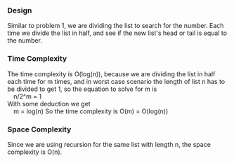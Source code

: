 ### Design

Similar to problem 1, we are dividing the list to search for the number. Each time we divide the list in half, and see if the new list's head or tail is equal to the number.

### Time Complexity

The time complexity is O(log(n)), because we are dividing the list in half each time for m times, and in worst case scenario the length of list n has to be divided to get 1, so the equation to solve for m is  
&emsp;n/2^m = 1  
With some deduction we get  
&emsp;m = log(n)
So the time complexity is O(m) = O(log(n))

### Space Complexity

Since we are using recursion for the same list with length n, the space complexity is O(n).